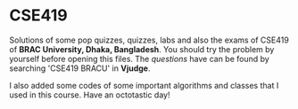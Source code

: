 # CSE419
Solutions of some pop quizzes, quizzes, labs and also the exams of CSE419 of **BRAC University, Dhaka, Bangladesh**. You should try the problem by yourself before opening this files. The _questions_ have can be found by searching 'CSE419 BRACU' in **Vjudge**.

I also added some codes of some important algorithms and classes that I used in this course. Have an octotastic day!
